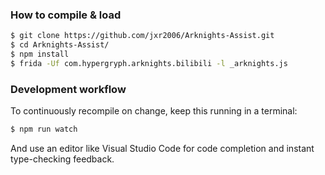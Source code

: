### How to compile & load

```sh
$ git clone https://github.com/jxr2006/Arknights-Assist.git
$ cd Arknights-Assist/
$ npm install
$ frida -Uf com.hypergryph.arknights.bilibili -l _arknights.js
```

### Development workflow

To continuously recompile on change, keep this running in a terminal:

```sh
$ npm run watch
```

And use an editor like Visual Studio Code for code completion and instant
type-checking feedback.
